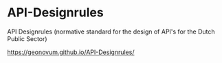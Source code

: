 # API-Designrules
API Designrules (normative standard for the design of API's for the Dutch Public Sector)

https://geonovum.github.io/API-Designrules/
